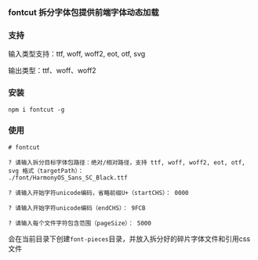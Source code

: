 ### fontcut 拆分字体包提供前端字体动态加载

### 支持
输入类型支持：ttf, woff, woff2, eot, otf, svg

输出类型：ttf、woff、woff2

### 安装

```
npm i fontcut -g
```
### 使用

```
# fontcut

? 请输入拆分目标字体包路径：绝对/相对路径，支持 ttf, woff, woff2, eot, otf, svg 格式（targetPath）： 
./font/HarmonyOS_Sans_SC_Black.ttf

? 请输入开始字符unicode编码，省略前缀U+（startCHS）： 0000

? 请输入开始字符unicode编码（endCHS）： 9FCB

? 请输入每个文件字符包含范围（pageSize）： 5000
```

会在当前目录下创建`font-pieces`目录，并放入拆分好的碎片字体文件和引用css文件
